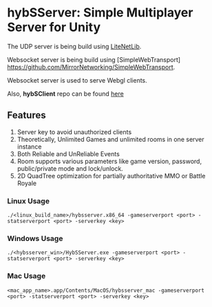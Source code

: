 # hybSServer: Simple Multiplayer Server for Unity

The UDP server is being build using [LiteNetLib](https://github.com/RevenantX/LiteNetLib).

Websocket server is being build using [SimpleWebTransport] https://github.com/MirrorNetworking/SimpleWebTransport.

Websocket server is used to serve Webgl clients.

Also, **hybSClient** repo can be found [here](https://github.com/rjproz/hybSClient)

## Features
1. Server key to avoid unauthorized clients
2. Theoretically, Unlimited Games and unlimited rooms in one server instance
3. Both Reliable and UnReliable Events
4. Room supports various parameters like game version, password, public/private mode and lock/unlock.
5. 2D QuadTree optimization for partially authoritative MMO or Battle Royale
### Linux Usage

```
./<linux_build_name>/hybsserver.x86_64 -gameserverport <port> -statserverport <port> -serverkey <key>
```

### Windows Usage

```
./<hybsserver_win>/HybSServer.exe -gameserverport <port> -statserverport <port> -serverkey <key>
```  

### Mac Usage

```
<mac_app_name>.app/Contents/MacOS/hybsserver_mac -gameserverport <port> -statserverport <port> -serverkey <key>
``` 
